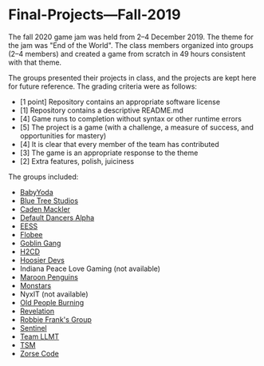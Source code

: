 # Final-Projects—Fall-2019

The fall 2020 game jam was held from 2–4 December 2019. The theme for the jam was "End of the World". The class members organized into groups (2–4 members) and created a game from scratch in 49 hours consistent with that theme.

The groups presented their projects in class, and the projects are kept here for future reference. The grading criteria were as follows:
 * [1 point] Repository contains an appropriate software license
 * [1] Repository contains a descriptive README.md
 * [4] Game runs to completion without syntax or other runtime errors
 * [5] The project is a game (with a challenge, a measure of success, and opportunities for mastery)
 * [4] It is clear that every member of the team has contributed
 * [3] The game is an appropriate response to the theme
 * [2] Extra features, polish, juiciness



The groups included:
 * [BabyYoda](https://github.com/BL-MSHC-C220/Final-Projects-F19/tree/main/BabyYoda)
 * [Blue Tree Studios](https://github.com/BL-MSHC-C220/Final-Projects-F19/tree/main/Blue-Tree-Studios)
 * [Caden Mackler](https://github.com/BL-MSHC-C220/Final-Projects-F19/tree/main/Caden-Mackler)
 * [Default Dancers Alpha](https://github.com/BL-MSHC-C220/Final-Projects-F19/tree/main/Default-Dancers-Alpha)
 * [EESS](https://github.com/BL-MSHC-C220/Final-Projects-F19/tree/main/EESS)
 * [Flobee](https://github.com/BL-MSHC-C220/Final-Projects-F19/tree/main/Flobee)
 * [Goblin Gang](https://github.com/BL-MSHC-C220/Final-Projects-F19/tree/main/Goblin-Gang)
 * [H2CD](https://github.com/BL-MSHC-C220/Final-Projects-F19/tree/main/H2CD)
 * [Hoosier Devs](https://github.com/BL-MSHC-C220/Final-Projects-F19/tree/main/Hoosier-Devs)
 * Indiana Peace Love Gaming (not available)
 * [Maroon Penguins](https://github.com/BL-MSHC-C220/Final-Projects-F19/tree/main/Maroon-Penguins)
 * [Monstars](https://github.com/BL-MSHC-C220/Final-Projects-F19/tree/main/Monstars)
 * NyxIT (not available)
 * [Old People Burning](https://github.com/BL-MSHC-C220/Final-Projects-F19/tree/main/Old-People-Burning)
 * [Revelation](https://github.com/BL-MSHC-C220/Final-Projects-F19/tree/main/Revelation)
 * [Robbie Frank's Group](https://github.com/BL-MSHC-C220/Final-Projects-F19/tree/main/Robbie-Franks-Group)
 * [Sentinel](https://github.com/BL-MSHC-C220/Final-Projects-F19/tree/main/Sentinel)
 * [Team LLMT](https://github.com/BL-MSHC-C220/Final-Projects-F19/tree/main/Team-LLMT)
 * [TSM](https://github.com/BL-MSHC-C220/Final-Projects-F19/tree/main/TSM)
 * [Zorse Code](https://github.com/BL-MSHC-C220/Final-Projects-F19/tree/main/Zorse-Code)
 